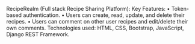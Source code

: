 RecipeRealm (Full stack Recipe Sharing Platform):
Key Features:
• Token-based authentication.
• Users can create, read, update, and delete their recipes.
• Users can comment on other user recipes and edit/delete their own comments.
Technologies used: HTML, CSS, Bootstrap, JavaScript, Django REST Framework.

